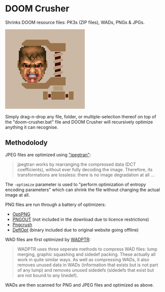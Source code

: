 # DOOM Crusher #

Shrinks DOOM resource files: PK3s (ZIP files), WADs, PNGs & JPGs.

![DOOM Crusher Icon](icon.png)

Simply drag-n-drop any file, folder, or multiple-selection thereof on top of the "doom-crusher.bat" file and DOOM Crusher will recursively optimize anything it can recognise.

## Methodolody ##

JPEG files are optimized using ["jpegtran"][1]:

> jpegtran works by rearranging the compressed data (DCT coefficients), without ever fully decoding the image.  Therefore, its transformations are lossless: there is no image degradation at all ...

The `-optimize` parameter is used to "perform optimization of entropy encoding parameters" which can shrink the file without changing the actual image at all.

PNG files are run through a battery of optimizers:

* [OptiPNG][2]
* [PNGOUT][3] (not included in the download due to licence restrictions)
* [Pngcrush][4]
* [DeflOpt][5] (binary included due to original website going offline)

WAD files are first optimized by [WADPTR][6]:

> WADPTR uses three seperate methods to compress WAD files: lump
merging, graphic squashing and sidedef packing. These actually
all work in quite similar ways. As well as compressing WADs, it
also removes unused data in WADs (information that exists but is
not part of any lump) and removes unused sidedefs (sidedefs that
exist but are not bound to any linedef).

WADs are then scanned for PNG and JPEG files and optimized as above.

[1]: http://jpegclub.org/jpegtran/
[2]: http://optipng.sourceforge.net/
[3]: http://advsys.net/ken/utils.htm
[4]: http://pmt.sourceforge.net/pngcrush/
[5]: https://web.archive.org/web/20140209022101/http://www.walbeehm.com/download/
[6]: https://soulsphere.org/projects/wadptr/
